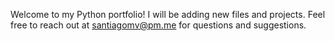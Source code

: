 Welcome to my Python portfolio! 
I will be adding new files and projects. Feel free to reach out at santiagomv@pm.me for questions and suggestions.